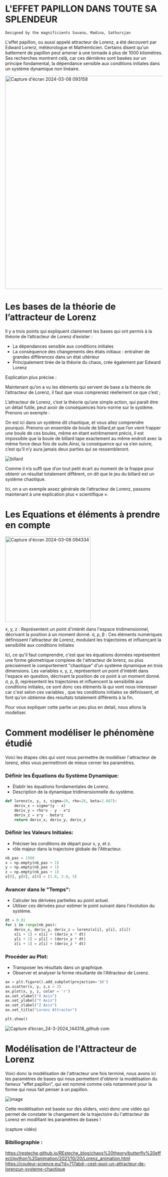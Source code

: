 # L'EFFET PAPILLON DANS TOUTE SA SPLENDEUR
    Designed by the magnificients Suvana, Madina, Sathursjan

L'effet papillon, ou aussi appelé attracteur de Lorenz, a été decouvert par Edward Lorenz, météorologue et Mathémticien. Certains disent qu'un battement de papillon peut amener à une tornade à plus de 1000 kilomètres. Ses recherches montrent celà, car ces dérnières sont basées sur un principe fondamental, la dépendance sensible aux conditions initiales dans un système dynamique non linéaire.

<img width="680" alt="Capture d'écran 2024-03-08 093158" src="https://github.com/are-dynamic-2024-g3/effet-papillon.github.io/assets/160217704/ece84bb6-992d-44f9-a504-b22166f5597d">

# Les bases  de la théorie de l’attracteur de Lorenz   

Il y a trois points qui expliquent clairement les bases qui ont permis à la théorie de l’attracteur de Lorenz d’exister :

- La dépendances sensible aux conditions initiales
- La conséquence des changements des états initiaux : entraîner de grandes différences dans un état ultérieur
- Principalement tirée de la théorie du chaos, crée également par Edward Lorenz

Explication plus précise :

Maintenant qu’on a vu les éléments qui servent de base a la théorie de l’attracteur de Lorenz, il faut que vous compreniez réellement ce que c’est ;

L’attracteur de Lorenz, c’est la théorie qu’une simple action, qui paraît être un détail futile, peut avoir de conséquences hors-norme sur le système. Prenons un exemple :

On est ici dans un système dit chaotique, et vous allez comprendre pourquoi. Prenons un ensemble de boule de billard,et que l’on vient frapper une boule de ces boules, même en étant extrêmement précis, il est impossible que la boule de billard tape exactement au même endroit avec la même force deux fois de suite.Ainsi, la conséquence qui va s’en suivre, c’est qu’il n’y aura jamais deux parties qui se ressembleront.

 ![billard](
 https://github.com/are-dynamic-2024-g3/effet-papillon.github.io/assets/160217704/d2a946f3-61cc-41fe-bf37-532a94e387ea)

 Comme il n’a suffi que d’un tout petit écart au moment de la frappe pour obtenir un résultat totalement différent, on dit que le jeu du billard est un système chaotique.
 
 Ici, on a un exemple assez générale de l’attracteur de Lorenz, passons maintenant à une explication plus « scientifique ».

# Les Equations et éléments à prendre en compte

<img width="273" alt="Capture d'écran 2024-03-08 094334" src="https://github.com/are-dynamic-2024-g3/effet-papillon.github.io/assets/160217704/f453ed7e-c933-479c-b1d9-5f996019c8a0">

x, y, z : Représentent un point d'intérêt dans l'espace tridimensionnel, décrivant la position à un moment donné.
σ, ρ, β : Ces éléments numériques définissent l'attracteur de Lorenz, modulant les trajectoires et influençant la sensibilité aux conditions initiales

Ici, ce qu'il faut comprendre, c'est que les équations données représentent une forme géometrique complexe de l'attracteur de lorenz, ou plus précisément le comportement "chaotique" d'un système dynamique en trois dimensions.
Les variables x, y, z, représentent un point d'intérêt dans l'espace en question, décrivant la position de ce point à un moment donné.
σ, ρ, β, représentent les trajectoires et influencent la sensibilité aux conditions initiales, ce sont donc ces éléments là qui vont nous interesser car c'est selon ces variables , que les conditions initiales se définissent, et font qu'on obtienne des resultats totalement différents à la fin. 

Pour vous expliquer cette partie un peu plus en detail, nous allons la modeliser.

# Comment modéliser le phénomène étudié 

Voici les étapes clés qui vont nous permettre de modéliser l'attracteur de lorenz, elles vous permettront de mieux cerner les paramètres.

### Définir les Équations du Système Dynamique:

- Établir les équations fondamentales de Lorenz.
- Description de la dynamique tridimensionnelle du système.

```py
def lorenz(x, y, z, sigma=10, rho=28, beta=2.667):
    deriv_x = sigma*(y - x)
    deriv_y = rho*x - y - x*z
    deriv_z = x*y - beta*z
    return deriv_x, deriv_y, deriv_z
```
     

### Définir les Valeurs Initiales:

- Préciser les conditions de départ pour x, y, et z.
- rôle majeur dans la trajectoire globale de l'Attracteur.
```py
nb_pas = 1500
x = np.empty(nb_pas + 1)
y = np.empty(nb_pas + 1)
z = np.empty(nb_pas + 1)
x[0], y[0], z[0] = (1.0, 3.0, 5)
```


### Avancer dans le "Temps":

- Calculer les dérivées partielles au point actuel.
- Utiliser ces dérivées pour estimer le point suivant dans l'évolution du système.
    
```py
dt = 0.01
for i in range(nb_pas):
    deriv_x, deriv_y, deriv_z = lorenz(x[i], y[i], z[i])
    x[i + 1] = x[i] + (deriv_x * dt)
    y[i + 1] = y[i] + (deriv_y * dt)
    z[i + 1] = z[i] + (deriv_z * dt)
```

### Procéder au Plot:

- Transposer les résultats dans un graphique.
- Observer et analyser la forme résultante de l'Attracteur de Lorenz.
```py
ax = plt.figure().add_subplot(projection='3d')
ax.scatter(x, y, z,s = 2)
ax.plot(x, y, z, color = 'r')
ax.set_xlabel("X Axis")
ax.set_ylabel("Y Axis")
ax.set_zlabel("Z Axis")
ax.set_title("Lorenz Attractor")

plt.show()
```
![Capture d’écran_24-3-2024_144318_github com](https://github.com/are-dynamic-2024-g3/effet-papillon.github.io/assets/160217704/a4e3644e-abb9-4649-8396-21f73403d9ea)


# Modélisation de l'Attracteur de Lorenz

Voici donc la modélisation de l'attracteur une fois terminé, nous avons ici les paramètres de bases qui nous permettent d'obtenir la modélisation du fameux "effet papillon", qui est nommé comme cela notamment pour la forme qui nous fait penser à un papillon.

![image](https://github.com/are-dynamic-2024-g3/effet-papillon.github.io/assets/160217704/045941f3-165e-4ae9-ad8a-8bfb69b8fef7)

Cette modélisation est basée sur des sliders, voici donc une vidéo qui permet de constater le changement de la trajectoire du l'attracteur de Lorenz en modifiant les paramètres de bases !

 (capture vidéo)


### Bibiliographie : 
https://resteche.github.io/REsteche_blog/chaos%20theory/butterfly%20effect/python%20animation/2021/10/20/Lorenz_animation.html
https://couleur-science.eu/?d=717abd--cest-quoi-un-attracteur-de-lorenzun-systeme-chaotique
